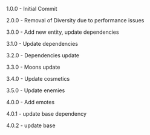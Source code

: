 1.0.0 - Initial Commit

2.0.0 - Removal of Diversity due to performance issues

3.0.0 - Add new entity, update dependencies

3.1.0 - Update dependencies

3.2.0 - Dependencies update

3.3.0 - Moons update

3.4.0 - Update cosmetics

3.5.0 - Update enemies

4.0.0 - Add emotes

4.0.1 - update base dependency

4.0.2 - update base

